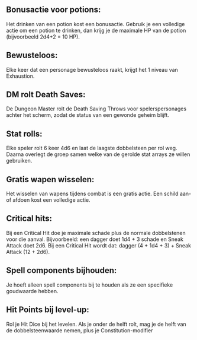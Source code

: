 ## **Bonusactie voor potions:**
Het drinken van een potion kost een bonusactie. Gebruik je een volledige actie om een potion te drinken, dan krijg je de maximale HP van de potion (bijvoorbeeld 2d4+2 = 10 HP).  
## **Bewusteloos:**
Elke keer dat een personage bewusteloos raakt, krijgt het 1 niveau van Exhaustion.  
##  **DM rolt Death Saves:**
De Dungeon Master rolt de Death Saving Throws voor spelerspersonages achter het scherm, zodat de status van een gewonde geheim blijft.  
##  **Stat rolls:**
Elke speler rolt 6 keer 4d6 en laat de laagste dobbelsteen per rol weg. Daarna overlegt de groep samen welke van de gerolde stat arrays ze willen gebruiken.  
##  **Gratis wapen wisselen:** 
Het wisselen van wapens tijdens combat is een gratis actie. Een schild aan- of afdoen kost een volledige actie.  
## **Critical hits:**
Bij een Critical Hit doe je maximale schade plus de normale dobbelstenen voor die aanval. Bijvoorbeeld: een dagger doet 1d4 + 3 schade en Sneak Attack doet 2d6. Bij een Critical Hit wordt dat: dagger (4 + 1d4 + 3) + Sneak Attack (12 + 2d6).  
## **Spell components bijhouden:** 
Je hoeft alleen spell components bij te houden als ze een specifieke goudwaarde hebben.  
## **Hit Points bij level-up:** 
Rol je Hit Dice bij het levelen. Als je onder de helft rolt, mag je de helft van de dobbelsteenwaarde nemen, plus je Constitution-modifier
